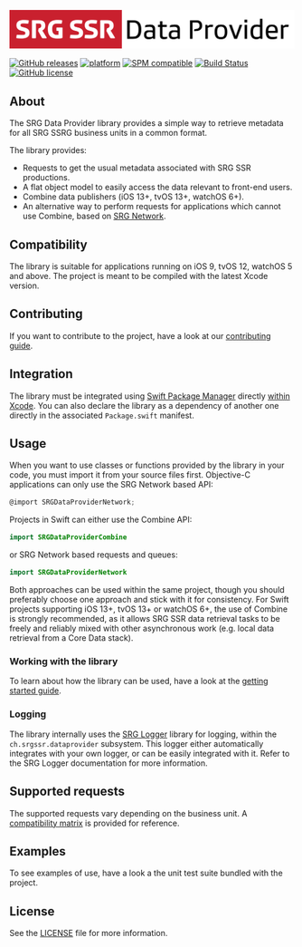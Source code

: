 [![SRG Data Provider logo](README-images/logo.png)](https://github.com/SRGSSR/srgdataprovider-apple)

[![GitHub releases](https://img.shields.io/github/v/release/SRGSSR/srgdataprovider-apple)](https://github.com/SRGSSR/srgdataprovider-apple/releases) [![platform](https://img.shields.io/badge/platfom-ios%20%7C%20tvos%20%7C%20watchos-blue)](https://github.com/SRGSSR/srgdataprovider-apple) [![SPM compatible](https://img.shields.io/badge/SPM-compatible-4BC51D.svg?style=flat)](https://swift.org/package-manager) [![Build Status](https://travis-ci.org/SRGSSR/srgdataprovider-apple.svg?branch=master)](https://travis-ci.org/SRGSSR/srgdataprovider-apple/branches) [![GitHub license](https://img.shields.io/github/license/SRGSSR/srgdataprovider-apple)](https://github.com/SRGSSR/srgdataprovider-apple/blob/master/LICENSE)

## About

The SRG Data Provider library provides a simple way to retrieve metadata for all SRG SSRG business units in a common format.

The library provides:

* Requests to get the usual metadata associated with SRG SSR productions.
* A flat object model to easily access the data relevant to front-end users.
* Combine data publishers (iOS 13+, tvOS 13+, watchOS 6+).
* An alternative way to perform requests for applications which cannot use Combine, based on [SRG Network](https://github.com/SRGSSR/srgnetwork-apple).

## Compatibility

The library is suitable for applications running on iOS 9, tvOS 12, watchOS 5 and above. The project is meant to be compiled with the latest Xcode version.

## Contributing

If you want to contribute to the project, have a look at our [contributing guide](CONTRIBUTING.md).

## Integration

The library must be integrated using [Swift Package Manager](https://swift.org/package-manager) directly [within Xcode](https://developer.apple.com/documentation/xcode/adding_package_dependencies_to_your_app). You can also declare the library as a dependency of another one directly in the associated `Package.swift` manifest.

## Usage

When you want to use classes or functions provided by the library in your code, you must import it from your source files first. Objective-C applications can only use the SRG Network based API:

```objective-c
@import SRGDataProviderNetwork;
```

Projects in Swift can either use the Combine API:

```swift
import SRGDataProviderCombine
```

or SRG Network based requests and queues:

```swift
import SRGDataProviderNetwork
```

Both approaches can be used within the same project, though you should preferably choose one approach and stick with it for consistency. For Swift projects supporting iOS 13+, tvOS 13+ or watchOS 6+, the use of Combine is strongly recommended, as it allows SRG SSR data retrieval tasks to be freely and reliably mixed with other asynchronous work (e.g. local data retrieval from a Core Data stack).

### Working with the library

To learn about how the library can be used, have a look at the [getting started guide](GETTING_STARTED.md).

### Logging

The library internally uses the [SRG Logger](https://github.com/SRGSSR/srglogger-apple) library for logging, within the `ch.srgssr.dataprovider` subsystem. This logger either automatically integrates with your own logger, or can be easily integrated with it. Refer to the SRG Logger documentation for more information.

## Supported requests

The supported requests vary depending on the business unit. A [compatibility matrix](SERVICE_AVAILABILITY.md) is provided for reference.

## Examples

To see examples of use, have a look a the unit test suite bundled with the project.

## License

See the [LICENSE](../LICENSE) file for more information.

